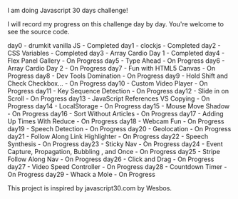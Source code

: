 I am doing Javascript 30 days challenge!

I will record my progress on this challenge day by day.
You're welcome to see the source code.

day0 - drumkit vanilla JS - Completed
day1 - clockjs - Completed
day2 - CSS Variables - Completed
day3 - Array Cardio Day 1 - Completed
day4 - Flex Panel Gallery - On Progress
day5 - Type Ahead - On Progress
day6 - Array Cardio Day 2 - On Progress
day7 - Fun with HTML5 Canvas - On Progress
day8 - Dev Tools Domination - On Progress
day9 - Hold Shift and Check Checkbox... - On Progress
day10 - Custom Video Player - On Progress
day11 - Key Sequence Detection - On Progress
day12 - Slide in on Scroll - On Progress
day13 - JavaScript References VS Copying - On Progress
day14 - LocalStorage - On Progress
day15 - Mouse Move Shadow - On Progress
day16 - Sort Without Articles - On Progress
day17 - Adding Up Times With Reduce - On Progress
day18 - Webcam Fun - On Progress
day19 - Speech Detection - On Progress
day20 - Geolocation - On Progress
day21 - Follow Along Link Highlighter - On Progress
day22 - Speech Synthesis - On Progress
day23 - Sticky Nav - On Progress
day24 - Event Capture, Propagation, Bubbling , and Once - On Progress
day25 - Stripe Follow Along Nav - On Progress
day26 - Click and Drag - On Progress
day27 - Video Speed Controller - On Progress
day28 - Countdown Timer - On Progress
day29 - Whack a Mole - On Progress

This project is inspired by javascript30.com by Wesbos.
